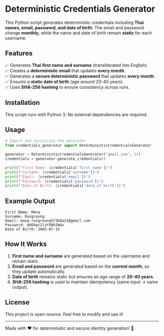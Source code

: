 # Deterministic Credentials Generator

This Python script generates deterministic credentials including **Thai names, email, password, and date of birth**. The email and password change **monthly**, while the name and date of birth remain **static** for each username.

## Features

✅ Generates **Thai first name and surname** (transliterated into English).  
✅ Creates a **deterministic email** that updates **every month**.  
✅ Generates a **secure deterministic password** that updates **every month**.  
✅ Ensures a **static date of birth** (age around 20-40 years).  
✅ Uses **SHA-256 hashing** to ensure consistency across runs.

## Installation

This script runs with Python 3. No external dependencies are required.

## Usage

```python
# Import and initialize the generator
from credentials_generator import DeterministicCredentialsGenerator

generator = DeterministicCredentialsGenerator("gmail.com", 12)
credentials = generator.generate_credentials()

print(f"First Name: {credentials['first_name']}")
print(f"Surname: {credentials['surname']}")
print(f"Email: {credentials['email']}")
print(f"Password: {credentials['password']}")
print(f"Date of Birth: {credentials['date_of_birth']}")
```

## Example Output

```
First Name: Mana
Surname: Rungreung
Email: mana.rungreung5f3b8a21@gmail.com
Password: @dGhpc2lzYXNhZmU=
Date of Birth: 2003-07-15
```

## How It Works

1. **First name and surname** are generated based on the username and remain static.
2. **Email and password** are generated based on the **current month**, so they update automatically.
3. **Date of birth** remains static but ensures an age range of **20-40 years**.
4. **SHA-256 hashing** is used to maintain idempotency (same input → same output).

## License

This project is open-source. Feel free to modify and use it!

---

Made with ❤️ for deterministic and secure identity generation! 🚀

